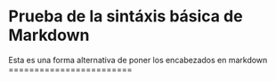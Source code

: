 # Prueba de la sintáxis básica de Markdown

 Esta es una forma alternativa de poner los encabezados en markdown ========================
